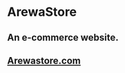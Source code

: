 # ArewaStore
## An e-commerce website. 
## [Arewastore.com](https://danmasanii.github.io/ArewaStore/)
